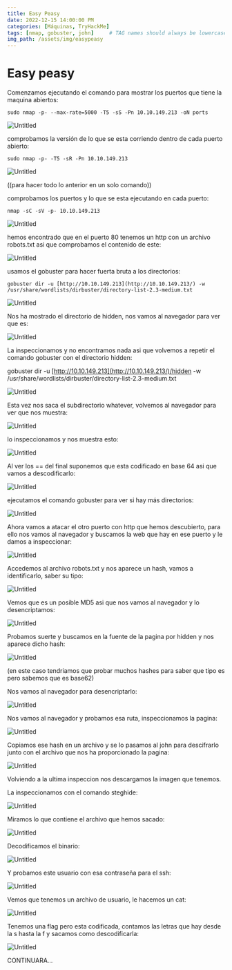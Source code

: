 ```yaml
---
title: Easy Peasy
date: 2022-12-15 14:00:00 PM
categories: [Máquinas, TryHackMe]
tags: [nmap, gobuster, john]     # TAG names should always be lowercase
img_path: /assets/img/easypeasy
---
```


# Easy peasy

Comenzamos ejecutando el comando para mostrar los puertos que tiene la maquina abiertos:

    sudo nmap -p- --max-rate=5000 -T5 -sS -Pn 10.10.149.213 -oN ports

![Untitled](0.png)

comprobamos la versión de lo que se esta corriendo dentro de cada puerto abierto:

    sudo nmap -p- -T5 -sR -Pn 10.10.149.213

![Untitled](1.png)

((para hacer todo lo anterior en un solo comando))

comprobamos los puertos y lo que se esta ejecutando en cada puerto:

    nmap -sC -sV -p- 10.10.149.213

![Untitled](2.png)

hemos encontrado que en el puerto 80 tenemos un http con un archivo robots.txt asi que comprobamos el contenido de este:

![Untitled](3.png)

usamos el gobuster para hacer fuerta bruta a los directorios:

    gobuster dir -u [http://10.10.149.213](http://10.10.149.213/) -w /usr/share/wordlists/dirbuster/directory-list-2.3-medium.txt

![Untitled](4.png)

Nos ha mostrado el directorio de hidden, nos vamos al navegador para ver que es:

![Untitled](5.png)

La inspeccionamos y no encontramos nada asi que volvemos a repetir el comando gobuster con el directorio hidden:

gobuster dir -u [http://10.10.149.213](http://10.10.149.213/)/hidden -w /usr/share/wordlists/dirbuster/directory-list-2.3-medium.txt

![Untitled](6.png)

Esta vez nos saca el subdirectorio whatever, volvemos al navegador para ver que nos muestra:

![Untitled](7.png)

lo inspeccionamos y nos muestra esto:

![Untitled](8.png)

Al ver los == del final suponemos que esta codificado en base 64 asi que vamos a descodificarlo:

![Untitled](9.png)

ejecutamos el comando gobuster para ver si hay más directorios:

![Untitled](10.png)

Ahora vamos a atacar el otro puerto con http que hemos descubierto, para ello nos vamos al navegador y buscamos la web que hay en ese puerto y le damos a inspeccionar:

![Untitled](11.png)

Accedemos al archivo robots.txt y nos aparece un hash, vamos a identificarlo, saber su tipo:

![Untitled](12.png)

Vemos que es un posible MD5 asi que nos vamos al navegador y lo desencriptamos:

![Untitled](13.png)



Probamos suerte y buscamos en la fuente de la pagina por hidden y nos aparece dicho hash:

![Untitled](14.png)

(en este caso tendriamos que probar muchos hashes para saber que tipo es pero sabemos que es base62)

Nos vamos al navegador para desencriptarlo:

![Untitled](15.png)

Nos vamos al navegador y probamos esa ruta, inspeccionamos la pagina:

![Untitled](16.png)

Copiamos ese hash en un archivo y se lo pasamos al john para descifrarlo junto con el archivo que nos ha proporcionado la pagina:

![Untitled](17.png)

Volviendo a la ultima inspeccion nos descargamos la imagen que tenemos.

La inspeccionamos con el comando steghide:

![Untitled](18.png)

Miramos lo que contiene el archivo que hemos sacado:

![Untitled](19.png)

Decodificamos el binario:

![Untitled](20.png)

Y probamos este usuario con esa contraseña para el ssh:

![Untitled](21.png)

Vemos que tenemos un archivo de usuario, le hacemos un cat:

![Untitled](22.png)

Tenemos una flag pero esta codificada, contamos las letras que hay desde la s hasta la f y sacamos como descodificarla:

![Untitled](23.png)

CONTINUARA...
